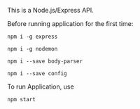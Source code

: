 This is a Node.js/Express API.

Before running application for the first time: 
```
npm i -g express
```
```
npm i -g nodemon
```
```
npm i --save body-parser
```
```
npm i --save config
```

To run Application, use
```
npm start
```